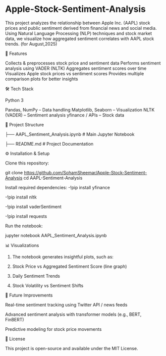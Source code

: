 # Apple-Stock-Sentiment-Analysis
This project analyzes the relationship between Apple Inc. (AAPL) stock prices and public sentiment derived from financial news and social media. Using Natural Language Processing (NLP) techniques and stock market data, we visualize how aggregated sentiment correlates with AAPL stock trends. (for August,2025)

🚀 Features

Collects & preprocesses stock price and sentiment data
Performs sentiment analysis using VADER (NLTK)
Aggregates sentiment scores over time
Visualizes Apple stock prices vs sentiment scores
Provides multiple comparison plots for better insights

🛠️ Tech Stack

Python 3

Pandas, NumPy – Data handling
Matplotlib, Seaborn – Visualization
NLTK (VADER) – Sentiment analysis
yfinance / APIs – Stock data

📂 Project Structure

├── AAPL_Sentiment_Analysis.ipynb   # Main Jupyter Notebook

├── README.md                       # Project Documentation

⚙️ Installation & Setup

Clone this repository:

git clone https://github.com/SohamSheemar/Apple-Stock-Sentiment-Analysis
cd AAPL-Sentiment-Analysis

Install required dependencies:
  -!pip install yfinance
  
  -!pip install nltk
  
  -!pip install vaderSentiment
  
  -!pip install requests
  

Run the notebook:

jupyter notebook AAPL_Sentiment_Analysis.ipynb

📊 Visualizations

1. The notebook generates insightful plots, such as:

2. Stock Price vs Aggregated Sentiment Score (line graph)

3. Daily Sentiment Trends

4. Stock Volatility vs Sentiment Shifts

🔮 Future Improvements

Real-time sentiment tracking using Twitter API / news feeds

Advanced sentiment analysis with transformer models (e.g., BERT, FinBERT)

Predictive modeling for stock price movements

📝 License

This project is open-source and available under the MIT License.
